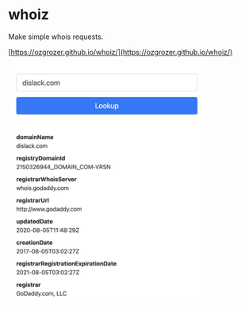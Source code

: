 # whoiz

Make simple whois requests.

[https://ozgrozer.github.io/whoiz/](https://ozgrozer.github.io/whoiz/)

<img src="./preview/1.jpg" alt="" width="400" />
